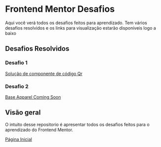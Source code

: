 # Frontend Mentor Desafios

Aqui você verá todos os desafios feitos para aprendizado. Tem vários desafios resolvidos e os links para visualização estarão disponíveis logo a baixo 

## Desafios Resolvidos

### Desafio 1
[Solução de componente de código Qr](https://github.com/Outercrescent3/Site-Desafio-qr-code)
### Desafio 2
[Base Apparel Coming Soon](https://outercrescent3.github.io/Frontend_Mentor-Desafios/Desafios/base-apparel-coming-soon-master/index.html)
## Visão geral

O intuito desse repositorio é apresentar todos os desafios feitos para o aprendizado do Frontend Mentor.

[Página Inicial](https://outercrescent3.github.io/Frontend_Mentor-Desafios/)


 
